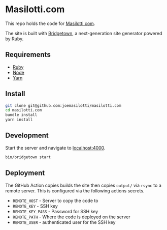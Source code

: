 # Masilotti.com

This repo holds the code for [Masilotti.com](https://masilotti.com).

The site is built with [Bridgetown](https://www.bridgetownrb.com), a next-generation site generator powered by Ruby.

## Requirements

- [Ruby](https://www.ruby-lang.org/en/downloads/)
- [Node](https://nodejs.org)
- [Yarn](https://yarnpkg.com)

## Install

```bash
git clone git@github.com:joemasilotti/masilotti.com
cd masilotti.com
bundle install
yarn install
```

## Development

Start the server and navigate to [localhost:4000](https://localhost:4000/).

```bash
bin/bridgetown start
```

## Deployment

The GitHub Action copies builds the site then copies `output/` via `rsync` to a remote server. This is configured via the following actions secrets.

* `REMOTE_HOST` - Server to copy the code to
* `REMOTE_KEY` - SSH key
* `REMOTE_KEY_PASS` - Password for SSH key
* `REMOTE_PATH` - Where the code is deployed on the server
* `REMOTE_USER` - authenticated user for the SSH key
